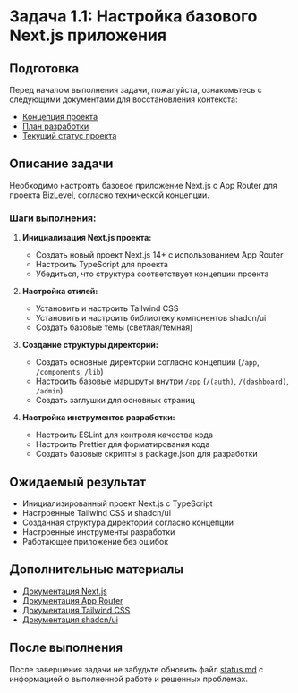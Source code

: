 # Задача 1.1: Настройка базового Next.js приложения

## Подготовка

Перед началом выполнения задачи, пожалуйста, ознакомьтесь с следующими документами для восстановления контекста:
- [Концепция проекта](../docs/bizlevel-concept.md)
- [План разработки](../docs/development-plan.md)
- [Текущий статус проекта](../docs/status.md)

## Описание задачи

Необходимо настроить базовое приложение Next.js с App Router для проекта BizLevel, согласно технической концепции.

### Шаги выполнения:

1. **Инициализация Next.js проекта:**
   - Создать новый проект Next.js 14+ с использованием App Router
   - Настроить TypeScript для проекта
   - Убедиться, что структура соответствует концепции проекта

2. **Настройка стилей:**
   - Установить и настроить Tailwind CSS
   - Установить и настроить библиотеку компонентов shadcn/ui
   - Создать базовые темы (светлая/темная)

3. **Создание структуры директорий:**
   - Создать основные директории согласно концепции (`/app`, `/components`, `/lib`)
   - Настроить базовые маршруты внутри `/app` (`/(auth)`, `/(dashboard)`, `/admin`)
   - Создать заглушки для основных страниц

4. **Настройка инструментов разработки:**
   - Настроить ESLint для контроля качества кода
   - Настроить Prettier для форматирования кода
   - Создать базовые скрипты в package.json для разработки

## Ожидаемый результат

- Инициализированный проект Next.js с TypeScript
- Настроенные Tailwind CSS и shadcn/ui
- Созданная структура директорий согласно концепции
- Настроенные инструменты разработки
- Работающее приложение без ошибок

## Дополнительные материалы

- [Документация Next.js](https://nextjs.org/docs)
- [Документация App Router](https://nextjs.org/docs/app)
- [Документация Tailwind CSS](https://tailwindcss.com/docs)
- [Документация shadcn/ui](https://ui.shadcn.com/)

## После выполнения

После завершения задачи не забудьте обновить файл [status.md](../docs/status.md) с информацией о выполненной работе и решенных проблемах. 